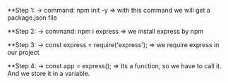 **Step 1: 
-> command: npm init -y
=> with this command we will get a package.json file

**Step 2:
-> command: npm i express
=> we install express by npm

**Step 3: 
-> const express = require('express');
=> we require express in our project

**Step 4: 
-> const app = express();
=> Its a function, so we have to call it. And we store it in a variable.

